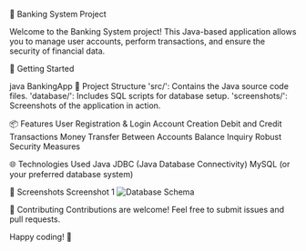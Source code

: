 🏦 Banking System Project

Welcome to the Banking System project! This Java-based application allows you to manage user accounts, perform transactions, and ensure the security of financial data.

🚀 Getting Started

java BankingApp
📂 Project Structure
'src/': Contains the Java source code files.
'database/': Includes SQL scripts for database setup.
'screenshots/': Screenshots of the application in action.

📦 Features
User Registration & Login
Account Creation
Debit and Credit Transactions
Money Transfer Between Accounts
Balance Inquiry
Robust Security Measures

🌐 Technologies Used
Java
JDBC (Java Database Connectivity)
MySQL (or your preferred database system)

📸 Screenshots
Screenshot 1
![Database Schema](https://github.com/AniketDhokane/Banking-Management-System/assets/91971205/922afaf1-6a33-4e0e-bdf0-8979c9792094)

🤝 Contributing
Contributions are welcome! Feel free to submit issues and pull requests.

Happy coding! 🎉


